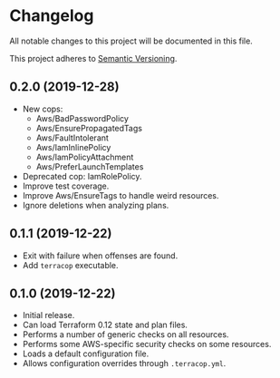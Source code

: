 # Changelog

All notable changes to this project will be documented in this file.

This project adheres to [Semantic Versioning](https://semver.org/spec/v2.0.0.html).

## 0.2.0 (2019-12-28)

- New cops:
  - Aws/BadPasswordPolicy
  - Aws/EnsurePropagatedTags
  - Aws/FaultIntolerant
  - Aws/IamInlinePolicy
  - Aws/IamPolicyAttachment
  - Aws/PreferLaunchTemplates
- Deprecated cop: IamRolePolicy.
- Improve test coverage.
- Improve Aws/EnsureTags to handle weird resources.
- Ignore deletions when analyzing plans.

## 0.1.1 (2019-12-22)

- Exit with failure when offenses are found.
- Add `terracop` executable.

## 0.1.0 (2019-12-22)

- Initial release.
- Can load Terraform 0.12 state and plan files.
- Performs a number of generic checks on all resources.
- Performs some AWS-specific security checks on some resources.
- Loads a default configuration file.
- Allows configuration overrides through `.terracop.yml`.
